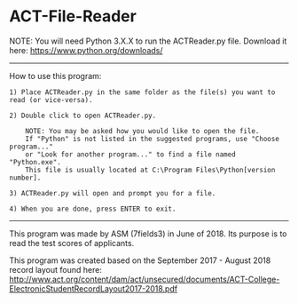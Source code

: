 # ACT-File-Reader

NOTE: You will need Python 3.X.X to run the ACTReader.py file. Download it here: https://www.python.org/downloads/

---

How to use this program:

	1) Place ACTReader.py in the same folder as the file(s) you want to read (or vice-versa).

	2) Double click to open ACTReader.py.

		NOTE: You may be asked how you would like to open the file. 
		If "Python" is not listed in the suggested programs, use "Choose program..." 
		or "Look for another program..." to find a file named "Python.exe". 
		This file is usually located at C:\Program Files\Python[version number].

	3) ACTReader.py will open and prompt you for a file.
	
	4) When you are done, press ENTER to exit.

---

This program was made by ASM (7fields3) in June of 2018. Its purpose is to read the test scores of applicants.

This program was created based on the September 2017 - August 2018 record layout found here:
http://www.act.org/content/dam/act/unsecured/documents/ACT-College-ElectronicStudentRecordLayout2017-2018.pdf
